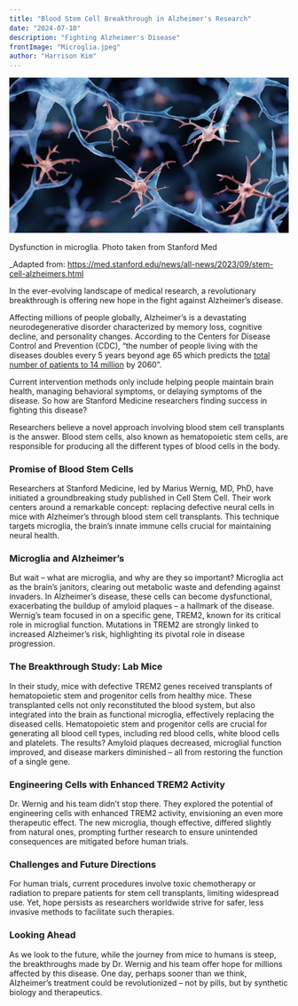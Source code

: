 ```yaml
---
title: "Blood Stem Cell Breakthrough in Alzheimer's Research"
date: "2024-07-10"
description: "Fighting Alzheimer's Disease"
frontImage: "Microglia.jpeg"
author: "Harrison Kim"
---
```

![Microglia](./Microglia.jpeg)

Dysfunction in microglia. Photo taken from Stanford Med

_Adapted from: https://med.stanford.edu/news/all-news/2023/09/stem-cell-alzheimers.html

In the ever-evolving landscape of medical research, a revolutionary breakthrough is offering new hope in the fight against Alzheimer’s disease.

Affecting millions of people globally, Alzheimer’s is a devastating neurodegenerative disorder characterized by memory loss, cognitive decline, and personality changes. According to the Centers for Disease Control and Prevention (CDC), “the number of people living with the diseases doubles every 5 years beyond age 65 which predicts the [total number of patients to 14 million](https://med.stanford.edu/news/all-news/2023/09/stem-cell-alzheimers.html) by 2060”.

Current intervention methods only include helping people maintain brain health, managing behavioral symptoms, or delaying symptoms of the disease. So how are Stanford Medicine researchers finding success in fighting this disease?

Researchers believe a novel approach involving blood stem cell transplants is the answer. Blood stem cells, also known as hematopoietic stem cells, are responsible for producing all the different types of blood cells in the body. 

 ### Promise of Blood Stem Cells

Researchers at Stanford Medicine, led by Marius Wernig, MD, PhD, have initiated a groundbreaking study published in Cell Stem Cell. Their work centers around a remarkable concept: replacing defective neural cells in mice with Alzheimer’s through blood stem cell transplants. This technique targets microglia, the brain’s innate immune cells crucial for maintaining neural health.

### Microglia and Alzheimer’s

But wait – what are microglia, and why are they so important? Microglia act as the brain’s janitors, clearing out metabolic waste and defending against invaders. In Alzheimer’s disease, these cells can become dysfunctional, exacerbating the buildup of amyloid plaques – a hallmark of the disease. Wernig’s team focused in on a specific gene, TREM2, known for its critical role in microglial function. Mutations in TREM2 are strongly linked to increased Alzheimer’s risk, highlighting its pivotal role in disease progression.

### The Breakthrough Study: Lab Mice

In their study, mice with defective TREM2 genes received transplants of hematopoietic stem and progenitor cells from healthy mice. These transplanted cells not only reconstituted the blood system, but also integrated into the brain as functional microglia, effectively replacing the diseased cells. Hematopoietic stem and progenitor cells are crucial for generating all blood cell types, including red blood cells, white blood cells and platelets. The results? Amyloid plaques decreased, microglial function improved, and disease markers diminished – all from restoring the function of a single gene.

### Engineering Cells with Enhanced TREM2 Activity

Dr. Wernig and his team didn’t stop there. They explored the potential of engineering cells with enhanced TREM2 activity, envisioning an even more therapeutic effect. The new microglia, though effective, differed slightly from natural ones, prompting further research to ensure unintended consequences are mitigated before human trials.

### Challenges and Future Directions

For human trials, current procedures involve toxic chemotherapy or radiation to prepare patients for stem cell transplants, limiting widespread use. Yet, hope persists as researchers worldwide strive for safer, less invasive methods to facilitate such therapies.

### Looking Ahead

As we look to the future, while the journey from mice to humans is steep, the breakthroughs made by Dr. Wernig and his team offer hope for millions affected by this disease. One day, perhaps sooner than we think, Alzheimer’s treatment could be revolutionized – not by pills, but by synthetic biology and therapeutics.
